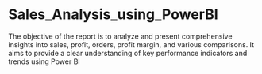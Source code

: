 # Sales_Analysis_using_PowerBI
The objective of the report is to analyze and present comprehensive insights into sales, profit, orders, profit margin, and various comparisons. It aims to provide a clear understanding of key performance indicators and trends using Power BI
